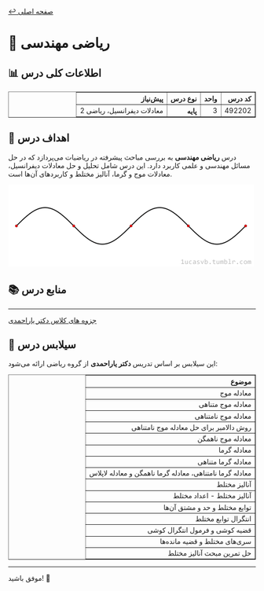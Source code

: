 [↩️ صفحه اصلی](/README.md)

# 📐 ریاضی مهندسی

## 📊 اطلاعات کلی درس
<div align="center" style="direction: rtl">
    <table border="1" style="text-align: right;">
        <thead>
            <tr>
                <th>کد درس</th>
                <th>واحد</th>
                <th>نوع درس</th>
                <th>پیش‌نیاز</th>
            </tr>
        </thead>
        <tbody>
            <tr>
                <td>492202</td>
                <td>3</td>
                <th>پایه</th>
                <td>معادلات دیفرانسیل، ریاضی 2</td>
            </tr>
        </tbody>
    </table>
</div>

## 🎯 اهداف درس
درس **ریاضی مهندسی** به بررسی مباحث پیشرفته در ریاضیات می‌پردازد که در حل مسائل مهندسی و علمی کاربرد دارد. این درس شامل تحلیل و حل معادلات دیفرانسیل، معادلات موج و گرما، آنالیز مختلط و کاربردهای آن‌ها است.

![gif](./تصاویر/gif.gif)

## 📚 منابع درس
---
[جزوه های کلاس دکتر یاراحمدی](./جزوه%20ها/جزوه%20ها.rar)


## 📅 سیلابس درس


این سیلابس بر اساس تدریس **دکتر یاراحمدی** از گروه ریاضی ارائه می‌شود:

<div align="center" style="direction: rtl">
    <table border="1" style="text-align: right;">
        <thead>
            <tr>
                <th>موضوع</th>
            </tr>
        </thead>
        <tbody>
            <tr>
                <td>معادله موج</td>
            </tr>
            <tr>
                <td>معادله موج متناهی</td>
            </tr>
            <tr>
                <td>معادله موج نامتناهی</td>
            </tr>
            <tr>
                <td>روش دالامبر برای حل معادله موج نامتناهی</td>
            </tr>
            <tr>
                <td>معادله موج ناهمگن</td>
            </tr>
            <tr>
                <td>معادله گرما</td>
            </tr>
            <tr>
                <td>معادله گرما متناهی</td>
            </tr>
            <tr>
                <td>معادله گرما نامتناهی، معادله گرما ناهمگن و معادله لاپلاس</td>
            </tr>
            <tr>
                <td>آنالیز مختلط</td>
            </tr>
            <tr>
                <td>آنالیز مختلط - اعداد مختلط</td>
            </tr>
            <tr>
                <td>توابع مختلط و حد و مشتق آن‌ها</td>
            </tr>
            <tr>
                <td>انتگرال توابع مختلط</td>
            </tr>
            <tr>
                <td>قضیه کوشی و فرمول انتگرال کوشی</td>
            </tr>
            <tr>
                <td>سری‌های مختلط و قضیه مانده‌ها</td>
            </tr>
            <tr>
                <td>حل تمرین مبحث آنالیز مختلط</td>
            </tr>
        </tbody>
    </table>
</div>

---
موفق باشید! 🚀
